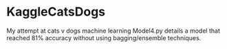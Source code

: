 # KaggleCatsDogs
My attempt at cats v dogs machine learning
Model4.py details a model that reached 81% accuracy without using bagging/ensemble techniques.
